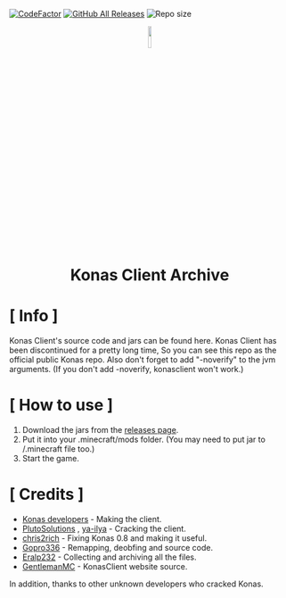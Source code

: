 
[![CodeFactor](https://www.codefactor.io/repository/github/Eralp232/KonasClient/badge/main)](https://www.codefactor.io/repository/github/Eralp232/KonasClient/overview/main)
[![GitHub All Releases](https://img.shields.io/github/downloads/Eralp232/KonasClient/total.svg)](https://github.com/Eralp232/KonasClient/releases)
![Repo size](https://img.shields.io/github/repo-size/Eralp232/KonasClient.svg)

<div align="center">
<img src ="https://i.imgur.com/QiDjFLC.png" width="10%" height="10%"/>

# Konas Client Archive 

</div>

# [ Info ]

</div>

Konas Client's source code and jars can be found here. Konas Client has been discontinued for a pretty long time, So you can see this repo as the official public Konas repo. Also don't forget to add "-noverify" to the jvm arguments. (If you don't add -noverify, konasclient won't work.)

# [ How to use ]

</div>

1. Download the jars from the [releases page](https://github.com/Eralp232/konas-all/releases).
2. Put it into your .minecraft/mods folder. (You may need to put jar to /.minecraft file too.)
3. Start the game.

# [ Credits ]

</div>

+ [Konas developers](https://konasclient.com) - Making the client.
+ [PlutoSolutions](https://github.com/PlutoSolutions) , [ya-ilya](https://github.com/ya-ilya/Konas) - Cracking the client.
+ [chris2rich](https://github.com/chris2rich/konas) - Fixing Konas 0.8 and making it useful.
+ [Gopro336](https://github.com/The-Gopro336-Archive/Konas-Deobf-Remap) - Remapping, deobfing and source code.
+ [Eralp232](https://github.com/Eralp232) - Collecting and archiving all the files.
+ [GentlemanMC](https://github.com/GentlemanMC) - KonasClient website source.

In addition, thanks to other unknown developers who cracked Konas.
